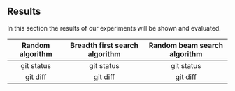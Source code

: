 ## Results

In this section the results of our experiments will be shown and evaluated. 



| Random algorithm | Breadth first search algorithm | Random beam search algorithm |
|      :---:   |     :---:      |   :---: |
| git status   | git status     | git status    |
| git diff     | git diff       | git diff      |
